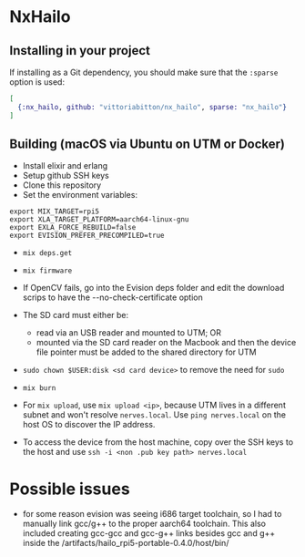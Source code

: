 # NxHailo

## Installing in your project

If installing as a Git dependency, you should make sure that the `:sparse` option
is used:

```elixir
[
  {:nx_hailo, github: "vittoriabitton/nx_hailo", sparse: "nx_hailo"}
]
```

## Building (macOS via Ubuntu on UTM or Docker)

- Install elixir and erlang
- Setup github SSH keys
- Clone this repository
- Set the environment variables:

```shell
export MIX_TARGET=rpi5
export XLA_TARGET_PLATFORM=aarch64-linux-gnu
export EXLA_FORCE_REBUILD=false
export EVISION_PREFER_PRECOMPILED=true
```

- `mix deps.get`
- `mix firmware`
- If OpenCV fails, go into the Evision deps folder and edit the download scrips to have the --no-check-certificate option

- The SD card must either be:
  - read via an USB reader and mounted to UTM; OR
  - mounted via the SD card reader on the Macbook and then the device file pointer must be added to the shared directory for UTM

- `sudo chown $USER:disk <sd card device>` to remove the need for `sudo`
- `mix burn`

- For `mix upload`, use `mix upload <ip>`, because UTM lives in a different subnet and won't resolve `nerves.local`. Use `ping nerves.local` on the host OS to discover the IP address.

- To access the device from the host machine, copy over the SSH keys to the host and use `ssh -i <non .pub key path> nerves.local`

# Possible issues

- for some reason evision was seeing i686 target toolchain, so I had to manually link gcc/g++ to the proper aarch64 toolchain. This also included creating gcc-gcc and gcc-g++ links besides gcc and g++ inside the /artifacts/hailo_rpi5-portable-0.4.0/host/bin/

